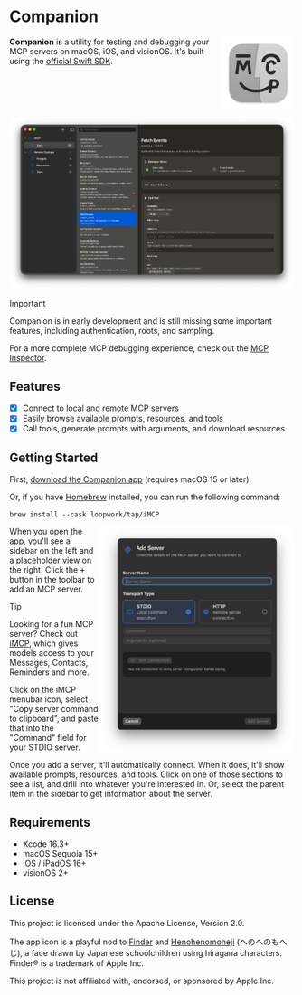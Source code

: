 # Companion

<img align="right" width="128" src="/Companion/Assets.xcassets/AppIcon.appiconset/Icon-macOS-512x512@2x.png" alt="Screenshot of iMCP on first launch" />

**Companion** is a utility for testing and debugging your MCP servers
on macOS, iOS, and visionOS.
It's built using the
[official Swift SDK](https://github.com/modelcontextprotocol/swift-sdk).

<br clear="all">

![Screenshot of Companion on macOS showing MCP tool detail](/Assets/companion-macos-tool-detail.png)

> [!IMPORTANT]  
> Companion is in early development and is still missing some important features,
> including authentication, roots, and sampling.
>
> For a more complete MCP debugging experience, check out the
> [MCP Inspector](https://modelcontextprotocol.io/docs/tools/inspector).

## Features

- [x] Connect to local and remote MCP servers
- [x] Easily browse available prompts, resources, and tools
- [x] Call tools, generate prompts with arguments, and download resources

## Getting Started

First, [download the Companion app](https://github.com/loopwork/Companion/releases/latest/download/Companion.zip)
(requires macOS 15 or later).

Or, if you have [Homebrew](https://brew.sh) installed,
you can run the following command:

```console
brew install --cask loopwork/tap/iMCP
```

<img align="right" width="344" src="/Assets/companion-macos-add-server.png" alt="Screenshot of Companion on macOS showing Add server sheet" />

When you open the app,
you'll see a sidebar on the left and a placeholder view on the right.
Click the <kbd>+</kbd> button in the toolbar to add an MCP server.

> [!TIP]
> Looking for a fun MCP server?
> Check out [iMCP](https://iMCP.app/?ref=Companion),
> which gives models access to your Messages, Contacts, Reminders and more.
>
> Click on the iMCP menubar icon,
> select "Copy server command to clipboard",
> and paste that into the "Command" field for your STDIO server.

Once you add a server,
it'll automatically connect.
When it does, it'll show available prompts, resources, and tools.
Click on one of those sections to see a list, and drill into whatever you're interested in.
Or, select the parent item in the sidebar to get information about the server.

## Requirements

- Xcode 16.3+
- macOS Sequoia 15+
- iOS / iPadOS 16+
- visionOS 2+

## License

This project is licensed under the Apache License, Version 2.0.

The app icon is a playful nod to [Finder](https://en.wikipedia.org/wiki/Finder_%28software%29) and
[Henohenomoheji](https://en.wikipedia.org/wiki/Henohenomoheji) (へのへのもへじ),
a face drawn by Japanese schoolchildren using hiragana characters.
Finder® is a trademark of Apple Inc.

This project is not affiliated with, endorsed, or sponsored by Apple Inc.

